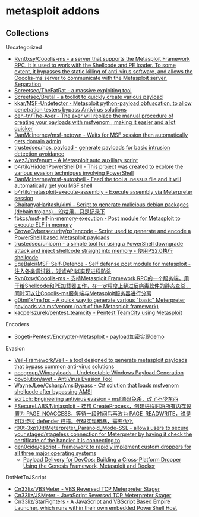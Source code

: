 # metasploit addons

## Collections

Uncategorized

* [Rvn0xsy/Cooolis-ms - a server that supports the Metasploit Framework RPC. It is used to work with the Shellcode and PE loader. To some extent, it bypasses the static killing of anti-virus software, and allows the Cooolis-ms server to communicate with the Metasploit server. Separation](https://github.com/Rvn0xsy/Cooolis-ms)
* [Screetsec/TheFatRat - a massive exploiting tool](https://github.com/Screetsec/TheFatRat)
* [Screetsec/Brutal - a toolkit to quickly create various payload](https://github.com/Screetsec/Brutal.git)
* [kkar/MSF-Undetector - Metasploit python-payload obfuscation, to allow penetration testers bypass Antivirus solutions](https://github.com/kkar/MSF-Undetector)
* [ceh-tn/The-Axer - The axer will replace the manual procedure of creating your payloads with msfvenom , making it easier and a lot quicker](https://github.com/ceh-tn/The-Axer)
* [DanMcInerney/msf-netpwn - Waits for MSF session then automatically gets domain admin](https://github.com/DanMcInerney/msf-netpwn)
* [trustedsec/nps_payload - generate payloads for basic intrusion detection avoidance](https://github.com/trustedsec/nps_payload)
* [wez3/msfenum - A Metasploit auto auxiliary script](https://github.com/wez3/msfenum)
* [b4rtik/HiddenPowerShellDll - This project was created to explore the various evasion techniques involving PowerShell](https://github.com/b4rtik/HiddenPowerShellDll)
* [DanMcInerney/msf-autoshell - Feed the tool a .nessus file and it will automatically get you MSF shell](https://github.com/DanMcInerney/msf-autoshell)
* [b4rtik/metasploit-execute-assembly - Execute assembly via Meterpreter session](https://github.com/b4rtik/metasploit-execute-assembly)
* [ChaitanyaHaritash/kimi - Script to generate malicious debian packages (debain trojans) - 没啥用，只是记录下](https://github.com/ChaitanyaHaritash/kimi)
* [fbkcs/msf-elf-in-memory-execution - Post module for Metasploit to execute ELF in memory](https://github.com/fbkcs/msf-elf-in-memory-execution)
* [CroweCybersecurity/ps1encode - Script used to generate and encode a PowerShell based Metasploit payloads](https://github.com/CroweCybersecurity/ps1encode)
* [trustedsec/unicorn - a simple tool for using a PowerShell downgrade attack and inject shellcode straight into memory - 使用PS2.0执行shellcode](https://github.com/trustedsec/unicorn)
* [EgeBalci/MSF-Self-Defence - Self defense post module for metasploit - 注入各类调试器，过滤API以实现进程防杀](https://github.com/EgeBalci/MSF-Self-Defence)
* [Rvn0xsy/Cooolis-ms - 支持Metasploit Framework RPC的一个服务端，用于给Shellcode和PE加载器工作，在一定程度上绕过反病毒软件的静态查杀，同时可以让Cooolis-ms服务端与Metasploit服务器进行分离](https://github.com/Rvn0xsy/Cooolis-ms)
* [g0tmi1k/msfpc - A quick way to generate various "basic" Meterpreter payloads via msfvenom (part of the Metasploit framework)](https://github.com/g0tmi1k/msfpc)
* [kacperszurek/pentest_teamcity - Pentest TeamCity using Metasploit](https://github.com/kacperszurek/pentest_teamcity)

Encoders

* [Sogeti-Pentest/Encrypter-Metasploit - payload加密实现demo](https://github.com/Sogeti-Pentest/Encrypter-Metasploit)

Evasion

* [Veil-Framework/Veil - a tool designed to generate metasploit payloads that bypass common anti-virus solutions](https://github.com/Veil-Framework/Veil)
* [nccgroup/Winpayloads - Undetectable Windows Payload Generation](https://github.com/nccgroup/Winpayloads)
* [govolution/avet - AntiVirus Evasion Tool](https://github.com/govolution/avet)
* [WayneJLee/CsharpAmsiBypass - C# solution that loads msfvenom shellcode after bypassing AMSI](https://github.com/WayneJLee/CsharpAmsiBypass)
* [scrt.ch: Engineering antivirus evasion - msf源码免杀，改了不少东西](https://blog.scrt.ch/2020/06/19/engineering-antivirus-evasion/)
* [FSecureLABS/Ninjasploit - 挂钩 CreateProcess，创建进程时将所有内存设置为 PAGE_NOACCESS，等待一段时间后再改为 PAGE_READWRITE，说是可以绕过 defender 扫描。代码实现粗暴，需要优化](https://github.com/FSecureLABS/Ninjasploit)
* [r00t-3xp10it/Meterpreter_Paranoid_Mode-SSL - allows users to secure your staged/stageless connection for Meterpreter by having it check the certificate of the handler it is connecting to](https://github.com/r00t-3xp10it/Meterpreter_Paranoid_Mode-SSL)
* [gen0cide/gscript - framework to rapidly implement custom droppers for all three major operating systems](https://github.com/gen0cide/gscript)
  * [Payload Delivery for DevOps: Building a Cross-Platform Dropper Using the Genesis Framework, Metasploit and Docker](https://khast3x.club/posts/2020-06-27-Cross-Platform-Dropper/)

DotNetToJScript

* [Cn33liz/VBSMeter - VBS Reversed TCP Meterpreter Stager](https://github.com/Cn33liz/VBSMeter)
* [Cn33liz/JSMeter - JavaScript Reversed TCP Meterpreter Stager](https://github.com/Cn33liz/JSMeter)
* [Cn33liz/StarFighters - A JavaScript and VBScript Based Empire Launcher, which runs within their own embedded PowerShell Host](https://github.com/Cn33liz/StarFighters)


